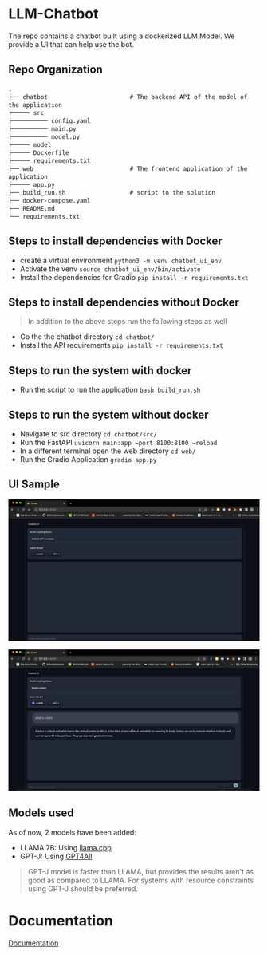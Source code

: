 # LLM-Chatbot

The repo contains a chatbot built using a dockerized LLM Model. We provide a UI that can help use the bot.

## Repo Organization
```
.
├── chatbot                       # The backend API of the model of the application
├───── src
├────────── config.yaml       
├────────── main.py           
├────────── model.py
├───── model
├───── Dockerfile
├───── requirements.txt
├── web                           # The frontend application of the application
├───── app.py
├── build_run.sh                  # script to the solution
├── docker-compose.yaml      
├── README.md     
└── requirements.txt  
```
 
## Steps to install dependencies with Docker

- create a virtual environment `python3 -m venv chatbot_ui_env`
- Activate the venv `source chatbot_ui_env/bin/activate`
- Install the dependencies for Gradio `pip install -r requirements.txt`

## Steps to install dependencies without Docker
> In addition to the above steps run the following steps as well
- Go the the chatbot directory `cd chatbot/`
- Install the API requirements `pip install -r requirements.txt`

## Steps to run the system with docker

- Run the script to run the application `bash build_run.sh`

## Steps to run the system without docker

- Navigate to src directory `cd chatbot/src/`
- Run the FastAPI `uvicorn main:app –port 8100:8100 –reload`
- In a different terminal open the web directory `cd web/`
- Run the Gradio Application `gradio app.py`

## UI Sample
![UI Demo](assets/a.png)

![Sample Response](assets/b.png)

## Models used

As of now, 2 models have been added: 
- LLAMA 7B: Using [llama.cpp](https://github.com/abetlen/llama-cpp-python)
- GPT-J: Using [GPT4All](https://github.com/nomic-ai/gpt4all)

> GPT-J model is faster than LLAMA, but provides the results aren't as good as compared to LLAMA. For systems with resource constraints using GPT-J should be preferred. 

# Documentation
[Documentation](assets/Documentation.pdf)
